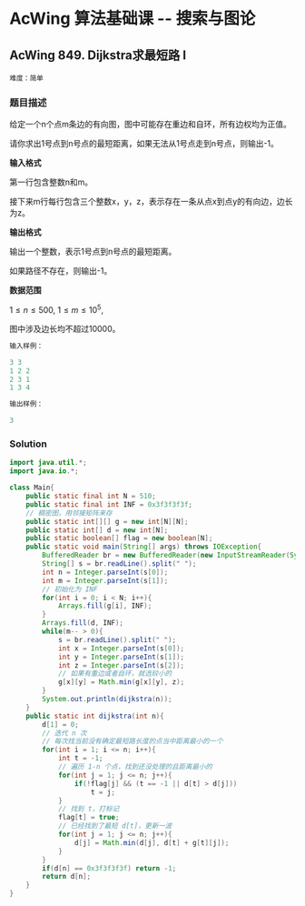 # AcWing 算法基础课 -- 搜索与图论

## AcWing 849. Dijkstra求最短路 I  

`难度：简单`

### 题目描述

给定一个n个点m条边的有向图，图中可能存在重边和自环，所有边权均为正值。

请你求出1号点到n号点的最短距离，如果无法从1号点走到n号点，则输出-1。

**输入格式**

第一行包含整数n和m。

接下来m行每行包含三个整数x，y，z，表示存在一条从点x到点y的有向边，边长为z。

**输出格式**

输出一个整数，表示1号点到n号点的最短距离。

如果路径不存在，则输出-1。

**数据范围**

$1≤n≤500,$
$1≤m≤10^5,$

图中涉及边长均不超过10000。

```r
输入样例：

3 3
1 2 2
2 3 1
1 3 4

输出样例：

3
```

### Solution

```java
import java.util.*;
import java.io.*;

class Main{
    public static final int N = 510;
    public static final int INF = 0x3f3f3f3f;
    // 稠密图，用邻接矩阵来存
    public static int[][] g = new int[N][N];
    public static int[] d = new int[N];
    public static boolean[] flag = new boolean[N];
    public static void main(String[] args) throws IOException{
        BufferedReader br = new BufferedReader(new InputStreamReader(System.in));
        String[] s = br.readLine().split(" ");
        int n = Integer.parseInt(s[0]);
        int m = Integer.parseInt(s[1]);
        // 初始化为 INF
        for(int i = 0; i < N; i++){
            Arrays.fill(g[i], INF);
        }
        Arrays.fill(d, INF);
        while(m-- > 0){
            s = br.readLine().split(" ");
            int x = Integer.parseInt(s[0]);
            int y = Integer.parseInt(s[1]);
            int z = Integer.parseInt(s[2]);
            // 如果有重边或者自环，就选较小的
            g[x][y] = Math.min(g[x][y], z);
        }
        System.out.println(dijkstra(n));
    }
    public static int dijkstra(int n){
        d[1] = 0;
        // 迭代 n 次
        // 每次找当前没有确定最短路长度的点当中距离最小的一个
        for(int i = 1; i <= n; i++){
            int t = -1;
            // 遍历 1-n 个点，找到还没处理的且距离最小的
            for(int j = 1; j <= n; j++){
                if(!flag[j] && (t == -1 || d[t] > d[j]))
                    t = j;
            }
            // 找到 t，打标记
            flag[t] = true;
            // 已经找到了最短 d[t]，更新一波
            for(int j = 1; j <= n; j++){
                d[j] = Math.min(d[j], d[t] + g[t][j]);
            }
        }
        if(d[n] == 0x3f3f3f3f) return -1;
        return d[n];
    }
}
```